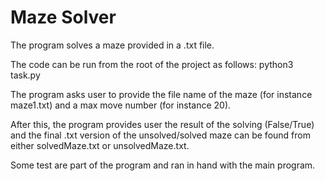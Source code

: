 # Maze Solver

The program solves a maze provided in a .txt file.

The code can be run from the root of the project as follows: python3 task.py

The program asks user to provide the file name of the maze (for instance maze1.txt) and a max move number (for instance 20).

After this, the program provides user the result of the solving (False/True) and the final .txt version of the unsolved/solved maze can be found from either solvedMaze.txt or unsolvedMaze.txt.

Some test are part of the program and ran in hand with the main program.
